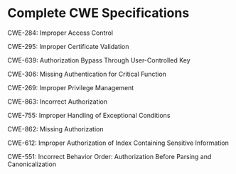 

# Complete CWE Specifications

CWE-284: Improper Access Control

CWE-295: Improper Certificate Validation

CWE-639: Authorization Bypass Through User-Controlled Key

CWE-306: Missing Authentication for Critical Function

CWE-269: Improper Privilege Management

CWE-863: Incorrect Authorization

CWE-755: Improper Handling of Exceptional Conditions

CWE-862: Missing Authorization

CWE-612: Improper Authorization of Index Containing Sensitive Information

CWE-551: Incorrect Behavior Order: Authorization Before Parsing and Canonicalization